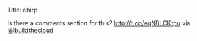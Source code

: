 Title: chirp

Is there a comments section for this? <a href="http://t.co/eqN8LCKtpu">http://t.co/eqN8LCKtpu</a> via <a href="http://twitter.com/ibuildthecloud">@ibuildthecloud</a>
